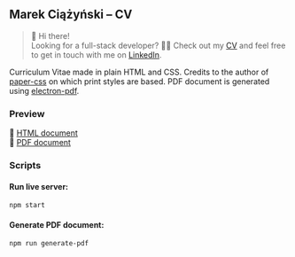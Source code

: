 ## Marek Ciążyński – CV

> 👋 Hi there!  
> Looking for a full-stack developer? 👨‍💻
> Check out my [CV](./index.pdf) and feel free to get in touch with me on [LinkedIn](https://www.linkedin.com/in/marek-ci%C4%85%C5%BCy%C5%84ski/).

Curriculum Vitae made in plain HTML and CSS. Credits to the author of [paper-css](https://www.npmjs.com/package/paper-css) on which print styles are based. PDF document is generated using [electron-pdf](https://www.npmjs.com/package/electron-pdf).

### Preview
📘 [HTML document](./index.html)  
📕 [PDF document](./index.pdf)  

### Scripts
#### Run live server:
```
npm start
```

#### Generate PDF document:
```
npm run generate-pdf
```
